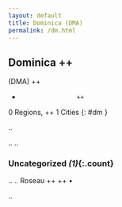 ```yaml
---
layout: default
title: Dominica (DMA)
permalink: /dm.html
---
```



## Dominica   ++
(DMA)  ++
-                     ++
0 Regions, ++
1 Cities
{: #dm }

.. 




.. 
.. 


### Uncategorized _(1)_{:.count}


..
..
Roseau  ++
 ++
•




.. 
 
